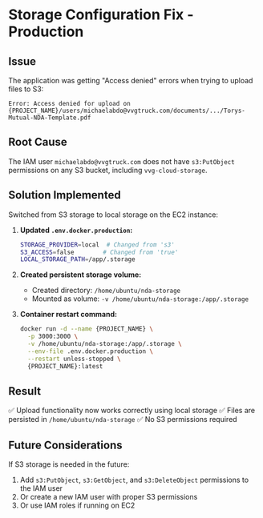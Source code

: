 # Storage Configuration Fix - Production

## Issue
The application was getting "Access denied" errors when trying to upload files to S3:
```
Error: Access denied for upload on {PROJECT_NAME}/users/michaelabdo@vvgtruck.com/documents/.../Torys-Mutual-NDA-Template.pdf
```

## Root Cause
The IAM user `michaelabdo@vvgtruck.com` does not have `s3:PutObject` permissions on any S3 bucket, including `vvg-cloud-storage`.

## Solution Implemented
Switched from S3 storage to local storage on the EC2 instance:

1. **Updated `.env.docker.production`:**
   ```bash
   STORAGE_PROVIDER=local  # Changed from 's3'
   S3_ACCESS=false        # Changed from 'true'
   LOCAL_STORAGE_PATH=/app/.storage
   ```

2. **Created persistent storage volume:**
   - Created directory: `/home/ubuntu/nda-storage`
   - Mounted as volume: `-v /home/ubuntu/nda-storage:/app/.storage`

3. **Container restart command:**
   ```bash
   docker run -d --name {PROJECT_NAME} \
     -p 3000:3000 \
     -v /home/ubuntu/nda-storage:/app/.storage \
     --env-file .env.docker.production \
     --restart unless-stopped \
     {PROJECT_NAME}:latest
   ```

## Result
✅ Upload functionality now works correctly using local storage
✅ Files are persisted in `/home/ubuntu/nda-storage`
✅ No S3 permissions required

## Future Considerations
If S3 storage is needed in the future:
1. Add `s3:PutObject`, `s3:GetObject`, and `s3:DeleteObject` permissions to the IAM user
2. Or create a new IAM user with proper S3 permissions
3. Or use IAM roles if running on EC2